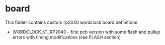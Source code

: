 # board

This folder contains custom rp2040 wordclock board definitions:

* WORDCLOCK_V1_RP2040 - first pcb version with some flash and pullup errors with timing modifications (see FLASH section)


